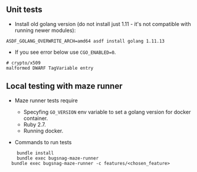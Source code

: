 
## Unit tests
* Install old golang version (do not install just 1.11 - it's not compatible with running newer modules): 

```
ASDF_GOLANG_OVERWRITE_ARCH=amd64 asdf install golang 1.11.13
```

* If you see error below use `CGO_ENABLED=0`.

```
# crypto/x509
malformed DWARF TagVariable entry
```

## Local testing with maze runner

* Maze runner tests require
  * Specyfing `GO_VERSION` env variable to set a golang version for docker container.
  * Ruby 2.7.
  * Running docker.

* Commands to run tests

```
	bundle install
	bundle exec bugsnag-maze-runner
  bundle exec bugsnag-maze-runner -c features/<chosen_feature>
```